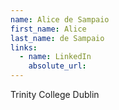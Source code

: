 ```yaml
---
name: Alice de Sampaio
first_name: Alice
last_name: de Sampaio
links:
  - name: LinkedIn
    absolute_url: 
---
```

Trinity College Dublin
